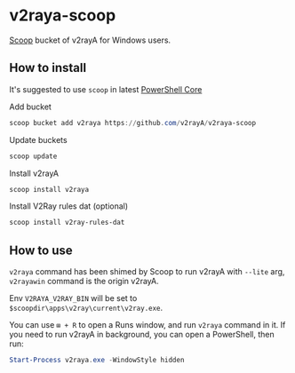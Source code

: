 # v2raya-scoop
[Scoop](https://scoop.sh) bucket of v2rayA for Windows users.

## How to install

It's suggested to use `scoop` in latest [PowerShell Core](https://aka.ms/PowerShell-Release?tag=stable)

Add bucket

```ps1
scoop bucket add v2raya https://github.com/v2rayA/v2raya-scoop
```

Update buckets

```ps1
scoop update
```

Install v2rayA

```ps1
scoop install v2raya
```

Install V2Ray rules dat (optional)

```ps1
scoop install v2ray-rules-dat
```

## How to use

`v2raya` command has been shimed by Scoop to run v2rayA with `--lite` arg, `v2rayawin` command is the origin v2rayA.

Env `V2RAYA_V2RAY_BIN` will be set to `$scoopdir\apps\v2ray\current\v2ray.exe`.

You can use `⊞ + R` to open a Runs window, and run `v2raya` command in it. If you need to run v2rayA in background, you can open a PowerShell, then run:

```ps1
Start-Process v2raya.exe -WindowStyle hidden
```
